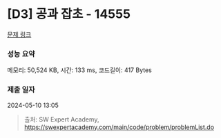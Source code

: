 # [D3] 공과 잡초 - 14555 

[문제 링크](https://swexpertacademy.com/main/code/problem/problemDetail.do?contestProbId=AYGtoa3qARcDFARC) 

### 성능 요약

메모리: 50,524 KB, 시간: 133 ms, 코드길이: 417 Bytes

### 제출 일자

2024-05-10 13:05



> 출처: SW Expert Academy, https://swexpertacademy.com/main/code/problem/problemList.do